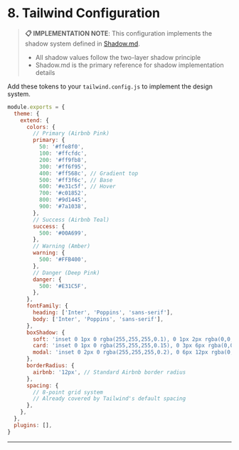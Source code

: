 # 8. Tailwind Configuration

> **📋 IMPLEMENTATION NOTE**: This configuration implements the shadow system defined in [Shadow.md](./Shadow.md).
> - All shadow values follow the two-layer shadow principle
> - Shadow.md is the primary reference for shadow implementation details

Add these tokens to your `tailwind.config.js` to implement the design system.

```javascript
module.exports = {
  theme: {
    extend: {
      colors: {
        // Primary (Airbnb Pink)
        primary: {
          50: '#ffe8f0',
          100: '#ffcfdc',
          200: '#ff9fb8',
          300: '#ff6f95',
          400: '#ff568c', // Gradient top
          500: '#ff3f6c', // Base
          600: '#e31c5f', // Hover
          700: '#c01852',
          800: '#9d1445',
          900: '#7a1038',
        },
        // Success (Airbnb Teal)
        success: {
          500: '#00A699',
        },
        // Warning (Amber)
        warning: {
          500: '#FFB400',
        },
        // Danger (Deep Pink)
        danger: {
          500: '#E31C5F',
        },
      },
      fontFamily: {
        heading: ['Inter', 'Poppins', 'sans-serif'],
        body: ['Inter', 'Poppins', 'sans-serif'],
      },
      boxShadow: {
        soft: 'inset 0 1px 0 rgba(255,255,255,0.1), 0 1px 2px rgba(0,0,0,0.1)',
        card: 'inset 0 1px 0 rgba(255,255,255,0.15), 0 3px 6px rgba(0,0,0,0.15)',
        modal: 'inset 0 2px 0 rgba(255,255,255,0.2), 0 6px 12px rgba(0,0,0,0.2)',
      },
      borderRadius: {
        airbnb: '12px', // Standard Airbnb border radius
      },
      spacing: {
        // 8-point grid system
        // Already covered by Tailwind's default spacing
      },
    },
  },
  plugins: [],
}
```

---
